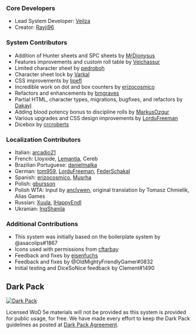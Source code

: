 ### Core Developers
* Lead System Developer: [Veilza]
* Creator: [Rayji96]

### System Contributors
* Addition of Hunter sheets and SPC sheets by [MrDionysus]
* Features improvements and custom roll table by [Veichassur]
* Limited character sheet by [pedroboh]
* Character sheet lock by [Varkal]
* CSS improvements by [lipefl]
* Incredible work on dot and box counters by [erizocosmico]
* Refactors and enhancements by [bmgraves]
* Partial HTML, character types, migrations, bugfixes, and refactors by [Dakayl]
* Adding blood potency bonus to discipline rolls by [MarkusOzgur]
* Various upgrades and CSS design improvements by [LorduFreeman]
* Dicebox by [crcroberts]

### Localization Contributors
* Italian: [arcadio21]
* French: Lloyxide, [Lemantia], Cereb
* Brazilian Portuguese: [danielmalka]
* German: [tom959], [LorduFreeman], [FederSchakal]
* Spanish: [erizocosmico], [Musrha]
* Polish: [gbursson]
* Polish WTA: Input by [anclywen], original translation by Tomasz Chmielik, Alias Games
* Russian: [Xuula], [IHappyEndI]
* Ukranian: [InqShanila]

### Additional Contributions
* This system was initially based on the boilerplate system by @asacolips#1867
* Icons used with permissions from [cftarbay]
* Feedback and fixes by [eisenfuchs]
* Feedback and fixes by @OldMightyFriendlyGamer#0832
* Initial testing and DiceSoNice feedback by Clement#1490

## Dark Pack

[![Dark Pack]][Dark Pack URL]

Licensed WoD 5e materials will not be provided as this system is provided for public usage, for free. We have made every effort to keep the Dark Pack guidelines as posted at [Dark Pack Agreement].

[Dark Pack]: https://s3-eu-north-1.amazonaws.com/pdx-campaign-wp-data/uploads/sites/10/2021/10/05102936/darkpack_logo2-300x300.png
[Dark Pack URL]: https://www.paradoxinteractive.com/games/world-of-darkness/community/dark-pack-agreement
[Dark Pack Agreement]: https://www.paradoxinteractive.com/games/world-of-darkness/community/dark-pack-agreement

[danielmalka]: https://github.com/danielmalka
[cftarbay]: https://github.com/cftarbay
[lipefl]: https://github.com/lipefl
[erizocosmico]: https://github.com/erizocosmico
[tom959]: https://github.com/tom959
[bmgraves]: https://github.com/bmgraves
[eisenfuchs]: https://github.com/eisenfuchs
[Veichassur]: https://github.com/Veichassur
[pedroboh]: https://github.com/pedroboh
[Lemantia]: https://github.com/Lemantia
[Varkal]: https://github.com/Varkal
[Dakayl]: https://github.com/Dakayl
[Veilza]: https://github.com/Veilza
[MarkusOzgur]: https://github.com/MarkusOzgur
[Musrha]: https://github.com/Musrha
[crcroberts]: https://github.com/crcroberts
[gbursson]: https://github.com/gbursson
[MrDionysus]: https://github.com/MrDionysus
[LorduFreeman]: https://github.com/LorduFreeman
[Xuula]: https://github.com/Xuula
[Rayji96]: https://github.com/Rayji96
[FederSchakal]: https://github.com/FederSchakal
[IHappyEndI]: https://github.com/IHappyEndI
[InqShanila]: https://github.com/InqShanila
[arcadio21]: https://github.com/arcadio21
[anclywen]: https://github.com/anclywen
